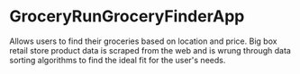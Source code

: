 # GroceryRunGroceryFinderApp

Allows users to find their groceries based on location and price. Big box retail store product data is scraped from the web and is wrung through data sorting algorithms to find the ideal fit for the user's needs.  
